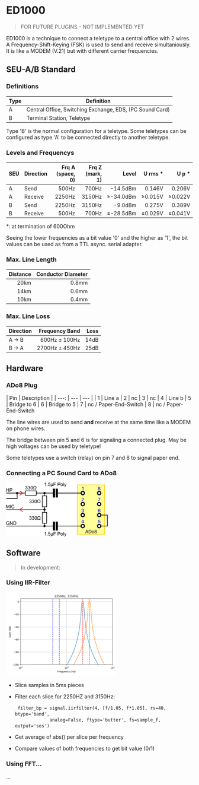 # ED1000

> FOR FUTURE PLUGINS - NOT IMPLEMENTED YET

ED1000 is a technique to connect a teletype to a central office with 2 wires. A Frequency-Shift-Keying (FSK) is used to send and receive simultaniously. It is like a MODEM (V.21) but with different carrier frequencies.

## SEU-A/B Standard

### Definitions

| Type | Definition |
| --- | --- |
| A | Central Office, Switching Exchange, EDS, (PC Sound Card)
| B | Terminal Station, Teletype

Type 'B' is the normal configuration for a teletype. Some teletypes can be configured as type 'A' to be connected directly to another teletype.

### Levels and Frequencys

| SEU | Direction | Frq A<br>(space, 0) | Frq Z<br>(mark, 1) | Level | U rms * | U p * |
| --- | --- | ---: | ---: | ---: | ---: | ---: |
| A | Send | 500Hz | 700Hz | -14.5dBm | 0.146V | 0.206V
| A | Receive | 2250Hz | 3150Hz | &ge;-34.0dBm | &ge;0.015V | &ge;0.022V
| B | Send | 2250Hz | 3150Hz | -9.0dBm | 0.275V | 0.389V
| B | Receive | 500Hz | 700Hz | &ge;-28.5dBm | &ge;0.029V | &ge;0.041V

*: at termination of 600Ohm

Seeing the lower frequencies as a bit value '0' and the higher as '1', the bit values can be used as from a TTL async. serial adapter.

### Max. Line Length

| Distance | Conductor Diameter |
| ---: | ---: |
| 20km | 0.8mm
| 14km | 0.6mm
| 10km | 0.4mm

### Max. Line Loss

| Direction |  Frequency Band | Loss |
| --- | ---: | ---: |
| A &rarr; B | 600Hz &pm; 100Hz | 14dB
| B &rarr; A | 2700Hz &pm; 450Hz | 25dB

## Hardware

### ADo8 Plug

| Pin |  Description |
| ---: | --- | --- |
| 1 | Line a
| 2 | nc
| 3 | nc
| 4 | Line b
| 5 | Bridge to 6
| 6 | Bridge to 5
| 7 | nc / Paper-End-Switch
| 8 | nc / Paper-End-Switch

The line wires are used to send **and** receive at the same time like a MODEM on phone wires.

The bridge between pin 5 and 6 is for signaling a connected plug. May be high voltages can be used by teletype!

Some teletypes use a switch (relay) on pin 7 and 8 to signal paper end.

### Connecting a PC Sound Card to ADo8

<img src="img/ED1000Schematic.png" width="274px">

## Software

> In development:

### Using IIR-Filter

<img src="img/ED1000IIR.png" width="300px">

 * Slice samples in 5ms pieces
 * Filter each slice for 2250HZ and 3150Hz:

        filter_bp = signal.iirfilter(4, [f/1.05, f*1.05], rs=40, btype='band',
                    analog=False, ftype='butter', fs=sample_f, output='sos')

 * Get average of abs() per slice per frequency
 * Compare values of both frequencies to get bit value (0/1)

 ### Using FFT...

 ...
